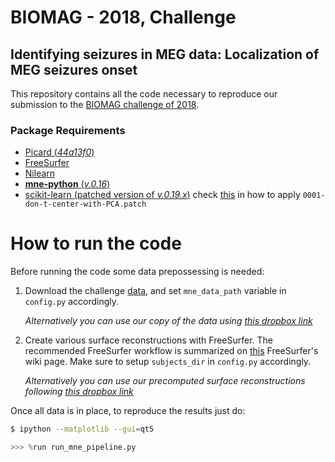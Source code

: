 # BIOMAG - 2018, Challenge
## Identifying seizures in MEG data: Localization of MEG seizures onset

This repository contains all the code necessary to reproduce our submission to
the [BIOMAG challenge of 2018](https://sites.google.com/view/biomag-2018-challenge/home). 

### Package Requirements

- [Picard (*44a13f0*)](https://pierreablin.github.io/picard/)
- [FreeSurfer](https://surfer.nmr.mgh.harvard.edu/)
- [Nilearn](https://nilearn.github.io/)
- [**mne-python** (*v.0.16*)](https://mne-tools.github.io/0.16/index.html)
- [scikit-learn (patched version of *v.0.19.x*)](http://scikit-learn.org/0.19/documentation.html) 
check
[this](https://www.devroom.io/2009/10/26/how-to-create-and-apply-a-patch-with-git/)
in how to apply `0001-don-t-center-with-PCA.patch`

# How to run the code
Before running the code some data prepossessing is needed:
1. Download the challenge [data](https://box.bic.mni.mcgill.ca/s/Biomag2018),
    and set `mne_data_path` variable in `config.py` accordingly.

   *Alternatively you can use our copy of the data using [this dropbox link](https://www.dropbox.com/sh/8c46h5p98j3l0a6/AAB6_mnkCGY_tUP4RZswZ2IZa?dl=0)*
    
2. Create various surface reconstructions with FreeSurfer. The recommended FreeSurfer workflow is summarized on [this](https://surfer.nmr.mgh.harvard.edu/fswiki/RecommendedReconstruction) FreeSurfer's wiki page. Make sure to setup `subjects_dir` in `config.py` accordingly.

    *Alternatively you can use our precomputed surface reconstructions following [this dropbox link](https://www.dropbox.com/sh/po2u0ehdwm2wpue/AACJFvnZUWoogcXzQrAZkFdQa?dl=0)*
    
    
Once all data is in place, to reproduce the results just do:


```sh
$ ipython --matplotlib --gui=qt5 

```

```py
>>> %run run_mne_pipeline.py
```
